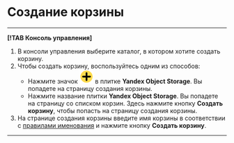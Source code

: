 # Создание корзины

---

**[!TAB Консоль управления]**

1. В консоли управления выберите каталог, в котором хотите создать корзину.
1. Чтобы создать корзину, воспользуйтесь одним из способов:
    - Нажмите значок ![](../../../_assets/plus-sign.svg) в плитке **Yandex Object Storage**.
        Вы попадете на страницу создания корзины.
    - Нажмите название плитки **Yandex Object Storage**.
        Вы попадете на страницу со списком корзин. Здесь нажмите кнопку **Создать корзину**, чтобы попасть на страницу создания корзины.
1. На странице создания корзины введите имя корзины в соответствии с [правилами именования](../../concepts/bucket.md#naming) и нажмите кнопку **Создать корзину**.

---
